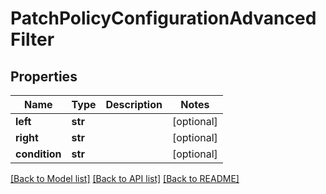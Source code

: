 # PatchPolicyConfigurationAdvancedFilter

## Properties
Name | Type | Description | Notes
------------ | ------------- | ------------- | -------------
**left** | **str** |  | [optional] 
**right** | **str** |  | [optional] 
**condition** | **str** |  | [optional] 

[[Back to Model list]](../README.md#documentation-for-models) [[Back to API list]](../README.md#documentation-for-api-endpoints) [[Back to README]](../README.md)

